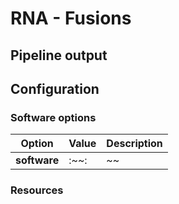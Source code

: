 # RNA - Fusions

## Pipeline output

## Configuration

### Software options
|Option| Value| Description|
|---|---|---|
|**software** | :~~: | ~~ |
### Resources